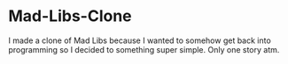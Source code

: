 # Mad-Libs-Clone
I made a clone of Mad Libs because I wanted to somehow get back into programming so I decided to something super simple.  Only one story atm.
